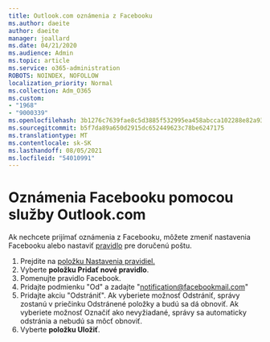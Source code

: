 ```yaml
---
title: Outlook.com oznámenia z Facebooku
ms.author: daeite
author: daeite
manager: joallard
ms.date: 04/21/2020
ms.audience: Admin
ms.topic: article
ms.service: o365-administration
ROBOTS: NOINDEX, NOFOLLOW
localization_priority: Normal
ms.collection: Adm_O365
ms.custom:
- "1968"
- "9000339"
ms.openlocfilehash: 3b1276c7639fae8c5d3885f532995ea458abcca102288e82a9324a2f5d4bcfee
ms.sourcegitcommit: b5f7da89a650d2915dc652449623c78be6247175
ms.translationtype: MT
ms.contentlocale: sk-SK
ms.lasthandoff: 08/05/2021
ms.locfileid: "54010991"
---
```

# <a name="facebook-notifications-using-outlookcom"></a>Oznámenia Facebooku pomocou služby Outlook.com

Ak nechcete prijímať oznámenia z Facebooku, môžete zmeniť nastavenia Facebooku alebo nastaviť [pravidlo](https://aka.ms/facebook-notifications-settings) pre doručenú poštu.

1. Prejdite na [položku Nastavenia pravidiel.](https://outlook.live.com/mail/options/mail/rules/inboxRules)
1. Vyberte **položku Pridať nové pravidlo**.
1. Pomenujte pravidlo Facebook.
1. Pridajte podmienku "Od" a zadajte "notification@facebookmail.com"
1. Pridajte akciu "Odstrániť". Ak vyberiete možnosť Odstrániť, správy zostanú v priečinku Odstránené položky a budú sa dá obnoviť. Ak vyberiete možnosť Označiť ako nevyžiadané, správy sa automaticky odstránia a nebudú sa môcť obnoviť.
1. Vyberte **položku Uložiť**.